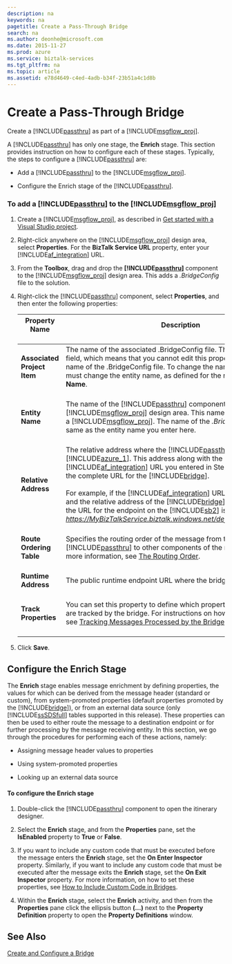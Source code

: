 ```yaml
---
description: na
keywords: na
pagetitle: Create a Pass-Through Bridge
search: na
ms.author: deonhe@microsoft.com
ms.date: 2015-11-27
ms.prod: azure
ms.service: biztalk-services
ms.tgt_pltfrm: na
ms.topic: article
ms.assetid: e78d4649-c4ed-4adb-b34f-23b51a4c1d8b
---
```

# Create a Pass-Through Bridge
Create a [!INCLUDE[passthru](/Token/passthru_md.md)] as part of a [!INCLUDE[msgflow_proj](/Token/msgflow_proj_md.md)].

A [!INCLUDE[passthru](/Token/passthru_md.md)] has only one stage, the **Enrich** stage. This section provides instruction on how to configure each of these stages. Typically, the steps to configure a [!INCLUDE[passthru](/Token/passthru_md.md)] are:

- Add a [!INCLUDE[passthru](/Token/passthru_md.md)] to the [!INCLUDE[msgflow_proj](/Token/msgflow_proj_md.md)].

- Configure the Enrich stage of the [!INCLUDE[passthru](/Token/passthru_md.md)].

### To add a [!INCLUDE[passthru](/Token/passthru_md.md)] to the [!INCLUDE[msgflow_proj](/Token/msgflow_proj_md.md)]

1. Create a [!INCLUDE[msgflow_proj](/Token/msgflow_proj_md.md)], as described in [Get started with a Visual Studio project](/Topic/Get_started_with_a_Visual_Studio_project.md).

2. Right-click anywhere on the [!INCLUDE[msgflow_proj](/Token/msgflow_proj_md.md)] design area, select **Properties**. For the **BizTalk Service URL** property, enter your [!INCLUDE[af_integration](/Token/af_integration_md.md)] URL.

3. From the **Toolbox**, drag and drop the **[!INCLUDE[passthru](/Token/passthru_md.md)]** component to the [!INCLUDE[msgflow_proj](/Token/msgflow_proj_md.md)] design area. This adds a *.BridgeConfig* file to the solution.

4. Right-click the [!INCLUDE[passthru](/Token/passthru_md.md)] component, select **Properties**, and then enter the following properties:

   |Property Name <br /> <br />|Description <br /> <br />|
   |-----------------|---------------|
   |**Associated Project Item** <br /> <br />|The name of the associated .BridgeConfig file. This is a read-only field, which means that you cannot edit this property to change the name of the .BridgeConfig file. To change the name of the file, you must change the entity name, as defined for the next property, **Entity Name**. <br /> <br />|
   |**Entity Name** <br /> <br />|The name of the [!INCLUDE[passthru](/Token/passthru_md.md)] component on the [!INCLUDE[msgflow_proj](/Token/msgflow_proj_md.md)] design area. This name should be unique for a [!INCLUDE[msgflow_proj](/Token/msgflow_proj_md.md)]. The name of the *.BridgeConfig* file is the same as the entity name you enter here. <br /> <br />|
   |**Relative Address** <br /> <br />|The relative address where the [!INCLUDE[passthru](/Token/passthru_md.md)] is hosted on [!INCLUDE[azure_1](/Token/azure_1_md.md)]. This address along with the [!INCLUDE[af_integration](/Token/af_integration_md.md)] URL you entered in Step 2 is used to create the complete URL for the [!INCLUDE[bridge](/Token/bridge_md.md)]. <br /> <br />For example, if the [!INCLUDE[af_integration](/Token/af_integration_md.md)] URL is **MyBizTalkService** and the relative address of the [!INCLUDE[bridge](/Token/bridge_md.md)] is **PassThruBridge**, the URL for the endpoint on the [!INCLUDE[sb2](/Token/sb2_md.md)] is *https://MyBizTalkService.biztalk.windows.net/default/PassThruBridge*. <br /> <br />|
   |**Route Ordering Table** <br /> <br />|Specifies the routing order of the message from the [!INCLUDE[passthru](/Token/passthru_md.md)] to other components of the message flow. For more information, see [The Routing Order](/Topic/Routing_Messages_from_Bridges_to_Destinations_in_the_BizTalk_Service_Project.md#BKMK_Order). <br /> <br />|
   |**Runtime Address** <br /> <br />|The public runtime endpoint URL where the bridge is deployed. <br /> <br />|
   |**Track Properties** <br /> <br />|You can set this property to define which properties on the message are tracked by the bridge. For instructions on how to set this property, see [Tracking Messages Processed by the Bridge](/Topic/Tracking_Messages_Processed_by_the_Bridge.md). <br /> <br />|

5. Click **Save**.

## Configure the Enrich Stage
The **Enrich** stage enables message enrichment by defining properties, the values for which can be derived from the message header (standard or custom), from system-promoted properties (default properties promoted by the [!INCLUDE[bridge](/Token/bridge_md.md)]), or from an external data source (only [!INCLUDE[ssSDSfull](/Token/ssSDSfull_md.md)] tables supported in this release). These properties can then be used to either route the message to a destination endpoint or for further processing by the message receiving entity. In this section, we go through the procedures for performing each of these actions, namely:

- Assigning message header values to properties

- Using system-promoted properties

- Looking up an external data source

#### To configure the Enrich stage

1. Double-click the [!INCLUDE[passthru](/Token/passthru_md.md)] component to open the itinerary designer.

2. Select the **Enrich** stage, and from the **Properties** pane, set the **IsEnabled** property to **True** or **False**.

3. If you want to include any custom code that must be executed before the message enters the **Enrich** stage, set the **On Enter Inspector** property. Similarly, if you want to include any custom code that must be executed after the message exits the **Enrich** stage, set the **On Exit Inspector** property. For more information, on how to set these properties, see [How to Include Custom Code in Bridges](/Topic/How_to_Include_Custom_Code_in_Bridges.md).

4. Within the **Enrich** stage, select the **Enrich** activity, and then from the **Properties** pane click the ellipsis button **(…)** next to the **Property Definition** property to open the **Property Definitions** window.

## See Also
[Create and Configure a Bridge](/Topic/Create_and_Configure_a_Bridge.md)

